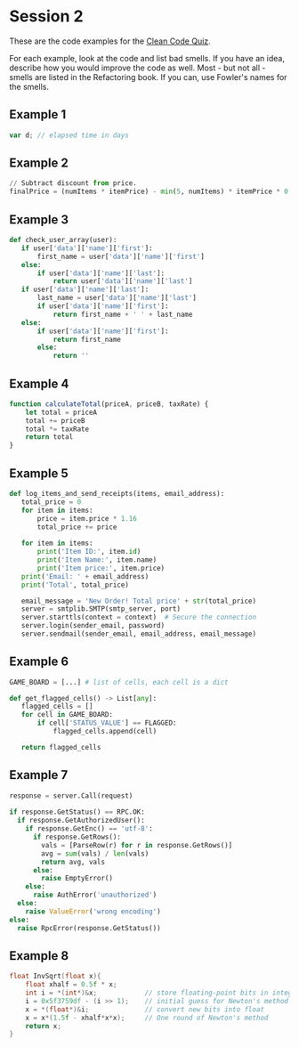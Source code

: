 # Session 2
These are the code examples for the [Clean Code Quiz](https://docs.google.com/forms/d/1mgwag0RiKLELmxFwQkzuxUDyMZ0QVKZWWnBi9Eo5Tqg/viewform). 

For each example, look at the code and list bad smells. If you have an idea, describe how you would improve the code as well. Most - but not all - smells are listed in the Refactoring book. If you can, use Fowler's names for the smells.

## Example 1

```javascript
var d; // elapsed time in days
```


## Example 2

```python
// Subtract discount from price.
finalPrice = (numItems * itemPrice) - min(5, numItems) * itemPrice * 0.1
```

## Example 3

```python
def check_user_array(user):
   if user['data']['name']['first']:
       first_name = user['data']['name']['first']
   else:
       if user['data']['name']['last']:
           return user['data']['name']['last']
   if user['data']['name']['last']:
       last_name = user['data']['name']['last']
       if user['data']['name']['first']:
           return first_name + ' ' + last_name
   else:
       if user['data']['name']['first']:
           return first_name
       else:
           return ''
```


## Example 4

```javascript
function calculateTotal(priceA, priceB, taxRate) {
    let total = priceA
    total += priceB
    total *= taxRate
    return total
}
```


## Example 5

```python
def log_items_and_send_receipts(items, email_address):
   total_price = 0
   for item in items:
       price = item.price * 1.16
       total_price += price
   
   for item in items:
       print('Item ID:', item.id)
       print('Item Name:', item.name)
       print('Item price:', item.price)
   print('Email: ' + email_address)
   print('Total', total_price)

   email_message = 'New Order! Total price' + str(total_price)
   server = smtplib.SMTP(smtp_server, port)
   server.starttls(context = context)  # Secure the connection
   server.login(sender_email, password)
   server.sendmail(sender_email, email_address, email_message)
```


## Example 6

```python
GAME_BOARD = [...] # list of cells, each cell is a dict

def get_flagged_cells() -> List[any]:
   flagged_cells = []
   for cell in GAME_BOARD:
       if cell['STATUS_VALUE'] == FLAGGED:
           flagged_cells.append(cell)

   return flagged_cells
```


## Example 7

```python
response = server.Call(request)
 
if response.GetStatus() == RPC.OK:
  if response.GetAuthorizedUser():
    if response.GetEnc() == 'utf-8':
      if response.GetRows():
        vals = [ParseRow(r) for r in response.GetRows()]
        avg = sum(vals) / len(vals)
        return avg, vals
      else:
        raise EmptyError()
    else:
      raise AuthError('unauthorized')
  else:
    raise ValueError('wrong encoding')
else:
  raise RpcError(response.GetStatus())
```


## Example 8

```C
float InvSqrt(float x){
    float xhalf = 0.5f * x;
    int i = *(int*)&x;            // store floating-point bits in integer
    i = 0x5f3759df - (i >> 1);    // initial guess for Newton's method
    x = *(float*)&i;              // convert new bits into float
    x = x*(1.5f - xhalf*x*x);     // One round of Newton's method
    return x;
}
